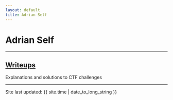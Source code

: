 ```yaml
---
layout: default
title: Adrian Self
---
```

# Adrian Self

---

## [Writeups](/writeups)
Explanations and solutions to CTF challenges

---

Site last updated: {{ site.time | date_to_long_string }}
